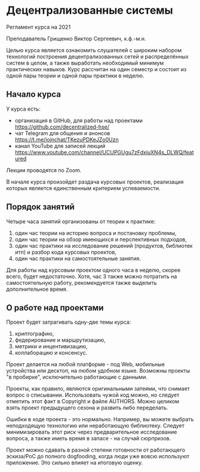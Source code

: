 #   Децентрализованные системы

Регламент курса на 2021

Преподаватель Грищенко Виктор Сергеевич, к.ф.-м.н.

Целью курса является ознакомить слушателей с широким набором технологий построения децентрализованных сетей и распределённых систем в целом, а также выработать необходимый минимум практических навыков.
Курс рассчитан на один семестр и состоит из одной пары теории и одной пары практики в неделю.

##  Начало курса

У курса есть:

  - организация в GitHub, для работы над проектами https://github.com/decentralized-hse/
  - чат Telegram для общения и анонсов https://t.me/joinchat/TKezuPDKeJZo0Uzn
  - канал YouTube для записей лекций https://www.youtube.com/channel/UCUPGUgu7zFdxiuXN4s_DLWQ/featured

Лекции проводятся по Zoom.

В начале курса произойдет раздача курсовых проектов, реализация которых является единственным критерием успеваемости. 

##  Порядок занятий

Четыре часа занятий организованы от теории к практике:
 
 1. один час теории на историю вопроса и постановку проблемы,
 2. один час теории на обзор имеющихся и перспективных подходов,
 3. один час практики на исследование решений (продуктов, библиотек итп) и разбор кода курсовых проектов,
 4. один час практики на самостоятельные занятия.

Для работы над курсовым проектом одного часа в неделю, скорее всего, будет недостаточно. Хотя, час 3 также можно потратить на самостоятельную работу, рекомендуется также выделить дополнительное время.

##  О работе над проектами

Проект будет затрагивать одну-две темы курса:

 1. криптографию,
 2. федерирование и маршрутизацию,
 3. метрики и инцентивизацию,
 4. коллаборацию и консенсус.

Проект делается на любой платформе - под Web, мобильные устройства или десктоп, на любом удобном языке. Возможны проекты "в пробирке", исключительно работающие с данными.

Проекты, как правило, являются оригинальными затеями, что снимает вопрос о списывании. Использовать чужой код можно, но следует отметить этот факт в Copyright и файле AUTHORS. Можно целиком взять проект предыдущего сезона и развить либо переделать.

Ошибки в ходе проекта - это нормально. Например, вы можете выбрать неподходящую технологию или неработающую библиотеку. Следует минимизировать этот риск через предварительное исследование вопроса, а также иметь время в запасе - на случай сюрпризов.

Проект можно сдавать в разной степени готовности от работающего эскиза/PoC до полного dogfooding, когда люди уже вовсю используют приложение. Это сильно влияет на итоговую оценку.

